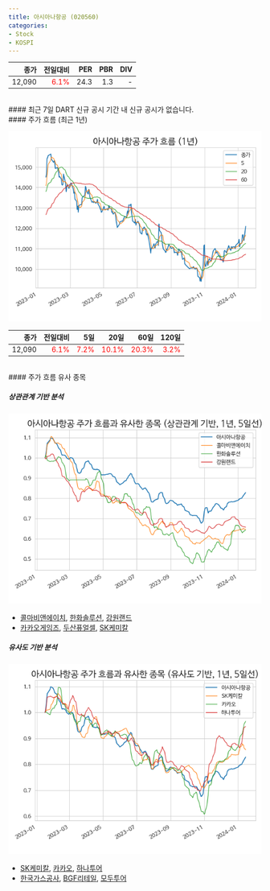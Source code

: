 ```yaml
---
title: 아시아나항공 (020560)
categories:
- Stock
- KOSPI
---
```


|**종가**|**전일대비**|**PER**|**PBR**|**DIV**|
|---:|-------:|--:|--:|--:|
|12,090|<span style="color: red">6.1%</span>|24.3|1.3|-|

<!-- more -->

<br>
#### 최근 7일 DART 신규 공시
기간 내 신규 공시가 없습니다.

<br>
#### 주가 흐름 (최근 1년)

![020560](/assets/images/stock/020560.png)

|**종가**|**전일대비**|**5일**|**20일**|**60일**|**120일**|
|---:|-------:|--:|---:|---:|----:|
|12,090|<span style="color: red">6.1%</span>|<span style="color: red">7.2%</span>|<span style="color: red">10.1%</span>|<span style="color: red">20.3%</span>|<span style="color: red">3.2%</span>|

<br>
#### 주가 흐름 유사 종목

##### 상관관계 기반 분석

![020560](/assets/images/stock/020560_corr.png)
- [콜마비앤에이치](/200130/), [한화솔루션](/009830/), [강원랜드](/035250/)
- [카카오게임즈](/293490/), [두산퓨얼셀](/336260/), [SK케미칼](/285130/)

##### 유사도 기반 분석

![020560](/assets/images/stock/020560_sim.png)
- [SK케미칼](/285130/), [카카오](/035720/), [하나투어](/039130/)
- [한국가스공사](/036460/), [BGF리테일](/282330/), [모두투어](/080160/)